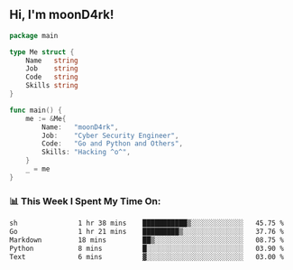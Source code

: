 <h2> Hi, I'm moonD4rk!</h2>

```go
package main

type Me struct {
	Name   string
	Job    string
	Code   string
	Skills string
}

func main() {
	me := &Me{
		Name:   "moonD4rk",
		Job:    "Cyber Security Engineer",
		Code:   "Go and Python and Others",
		Skills: "Hacking ^o^",
	}
	_ = me
}
```

<h3>📊 This Week I Spent My Time On:</h3>
<!-- <img align='right' src="https://github-readme-stats.vercel.app/api?username=moond4rk&show_icons=true&theme=radical", width="300" height="150"> -->

<!--START_SECTION:waka-->

```txt
sh               1 hr 38 mins    ███████████▒░░░░░░░░░░░░░   45.75 %
Go               1 hr 21 mins    █████████▒░░░░░░░░░░░░░░░   37.76 %
Markdown         18 mins         ██▒░░░░░░░░░░░░░░░░░░░░░░   08.75 %
Python           8 mins          █░░░░░░░░░░░░░░░░░░░░░░░░   03.90 %
Text             6 mins          ▓░░░░░░░░░░░░░░░░░░░░░░░░   03.00 %
```

<!--END_SECTION:waka-->

